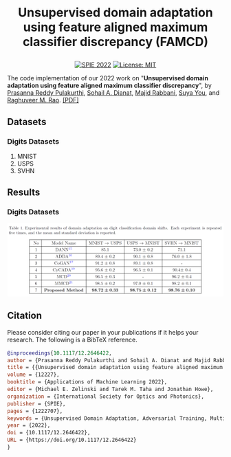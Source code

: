 # <p align="center">Unsupervised domain adaptation using feature aligned maximum classifier discrepancy (FAMCD)</p>

<p align="center">
  <a href="https://doi.org/10.1117/12.2646422"><img src="https://img.shields.io/badge/SPIE-2022-green.svg" alt="SPIE 2022"></a>
  <a href="LICENSE"><img src="https://img.shields.io/badge/License-MIT-yellow.svg" alt="License: MIT"></a>
</p>

The code implementation of our 2022 work on "**Unsupervised domain adaptation using feature aligned maximum classifier discrepancy**", by [Prasanna Reddy Pulakurthi](https://www.prasannapulakurthi.com/), [Sohail A. Dianat](https://www.rit.edu/directory/sadeee-sohail-dianat), [Majid Rabbani](https://www.rit.edu/directory/mxreee-majid-rabbani), [Suya You](https://scholar.google.com/citations?user=LkpA-L0AAAAJ&hl=en), and [Raghuveer M. Rao](https://ieeexplore.ieee.org/author/37281258600). [[PDF]](https://doi.org/10.1117/12.2646422)


## Datasets
### Digits Datasets
1. MNIST
2. USPS
3. SVHN


## Results
### Digits Datasets
<p align="center"><img src="assets/digits.png" alt="Digits Dataset Results" width="600"/></p>


## Citation
Please consider citing our paper in your publications if it helps your research. The following is a BibTeX reference.
```bibtex
@inproceedings{10.1117/12.2646422,
author = {Prasanna Reddy Pulakurthi and Sohail A. Dianat and Majid Rabbani and Suya You and Raghuveer M. Rao},
title = {{Unsupervised domain adaptation using feature aligned maximum classifier discrepancy}},
volume = {12227},
booktitle = {Applications of Machine Learning 2022},
editor = {Michael E. Zelinski and Tarek M. Taha and Jonathan Howe},
organization = {International Society for Optics and Photonics},
publisher = {SPIE},
pages = {1222707},
keywords = {Unsupervised Domain Adaptation, Adversarial Training, Multi-Classifier Structure, Maximum Classifier Discrepancy, Maximum Entropy},
year = {2022},
doi = {10.1117/12.2646422},
URL = {https://doi.org/10.1117/12.2646422}
}
```
